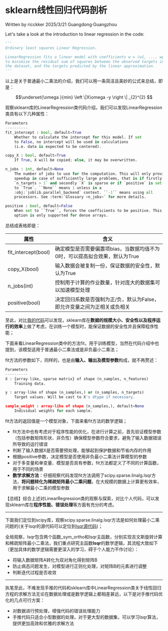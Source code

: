 # sklearn线性回归代码剖析

Written by ricckker 2025/3/21 Guangdong·Guangzhou

Let's take a look at the introduction to linear regression in the code:

```python
'''
Ordinary least squares Linear Regression.

LinearRegression fits a linear model with coefficients w = (w1, ..., wp)
to minimize the residual sum of squares between the observed targets in
the dataset, and the targets predicted by the linear approximation.
'''
```

以上是关于普通最小二乘法的介绍，我们可以用一条简洁且美妙的公式来总结，即是：

```math
\underset{\omega }{min} \left \|X\omega -y  \right \| _{2}^{2} 
```

观察sklearn库的LinearRegression类代码介绍，我们可以发现LinearRegression类具有以下几种属性：

```python
Parameters
----------
fit_intercept : bool, default=True
    Whether to calculate the intercept for this model. If set
    to False, no intercept will be used in calculations
    (i.e. data is expected to be centered).

copy_X : bool, default=True
    If True, X will be copied; else, it may be overwritten.

n_jobs : int, default=None
    The number of jobs to use for the computation. This will only provide
    speedup in case of sufficiently large problems, that is if firstly
    `n_targets > 1` and secondly `X` is sparse or if `positive` is set
    to `True`. ``None`` means 1 unless in a
    :obj:`joblib.parallel_backend` context. ``-1`` means using all
    processors. See :term:`Glossary <n_jobs>` for more details.

positive : bool, default=False
    When set to ``True``, forces the coefficients to be positive. This
    option is only supported for dense arrays.
```

总结成表格即是：

| 属性                | 含义                                                         |
| ------------------- | ------------------------------------------------------------ |
| fit_intercept(bool) | 确定模型是否需要偏置项bias，当数据均值不为0时，可以提高拟合效果，默认为True |
| copy_X(bool)        | 输入数据会被复制一份，保证数据的安全性，默认为True           |
| n_jobs(int)         | 控制用于计算的作业数量，针对庞大的数据集可以加速模型处理     |
| positive(bool)      | 决定回归系数是否强制为正/负，默认为False，即允许变量之间为正相关或负相关 |

至此，对比[我的代码](../code/W1_T2_回归/02线性回归.py)可以发现，sklearn库在**数据的规模大小、安全性以及程序运行的效率**上做了考虑，在训练一个模型时，能保证数据的安全性并且保障程序性能；

下面来看LinearRegression类中的方法fit，用于训练模型，当然在代码介绍中也提到，该模型适用于普通最小二乘法或是非负最小二乘法；

fit方法的参数如下，同样的，也是由**输入、输出及模型参数**构成，就不再赘述：

```python
Parameters
----------
X : {array-like, sparse matrix} of shape (n_samples, n_features)
    Training data.

y : array-like of shape (n_samples,) or (n_samples, n_targets)
    Target values. Will be cast to X's dtype if necessary.

sample_weight : array-like of shape (n_samples,), default=None
    Individual weights for each sample.
```

fit方法的返回值是一个模型对象，下面来看fit方法的数学逻辑；

- fit方法中也有考虑对于程序性能的优化，在进行计算之前，首先验证模型参数（包括参数矩阵形状、非负性）确保模型参数符合要求，避免了输入数据错误所导致的运行错误
- 判断了输入数据X是否需要预处理，能够起到保护数据和节省内存的作用
- 根据positive参数，决定模型是否使用非负最小二乘法计算模型的参数
- 对于多变量和单变量、模型是否具有参数，fit方法都定义了不同的计算函数，用于不同的场景
- **数学求解方法**：仔细观察代码发现fit方法调用了scipy.sparse.linalg.lsqr方法，**将问题转化为稀疏矩阵最小二乘问题**，在大规模的数据上计算更有效率，用于求解最小二乘的模型参数

【总结】综合上述对LinearRegression类的观察与探索，对比个人代码，可以发现sklearn库在**程序性能、错误处理**等方面有充分的考虑。

------

下面我们定位到scipy库，观察scipy.sparse.linalg.lsqr方法是如何处理最小二乘问题的(关于lsqr的源代码可以定位到[lsqr源代码](../code/W1_T2_回归/05lsqr源代码.py))；

全局观察，lsqr包含两个函数_sym_ortho和lsqr主函数，分别实现吉文斯旋转计算和稀疏矩阵最小二乘法，我们重点研究主函数**lsqr**的数学逻辑，其流程大致如下（更加具体的数学逻辑需要更深入的学习，碍于个人能力不作讨论）：

- 将输入数据矩阵A转化为双对角化得到矩阵B
- 防止病态问题发生，对模型进行正则化处理，对矩阵B的元素进行调整
- 判断迭代过程是否收敛

------

执笔至此，不难发现手推的代码和sklearn库中LinearRegression类关于线性回归方程的求解方法无论在数据处理或是数学逻辑上都相差甚远，以下是对手推代码优化的几点可行方案：

- 对数据进行预处理，增强代码的错误处理能力
- 手推代码只适合小型数据的处理，对于更大型的数据集，可以学习lsqr算法，提供更加高效和优雅的求解方法
